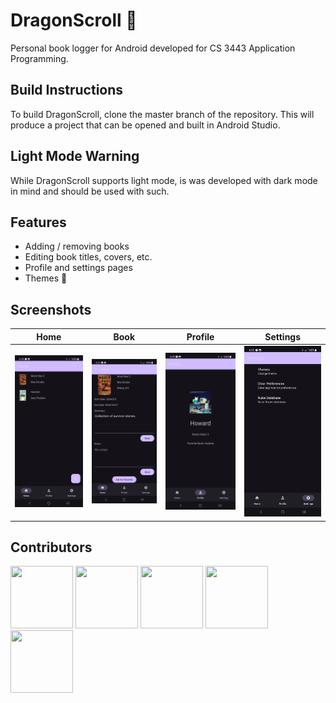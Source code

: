 # DragonScroll 📖
Personal book logger for Android developed for CS 3443 Application Programming.

## Build Instructions
To build DragonScroll, clone the master branch of the repository. This will produce a project that can be opened and built in Android Studio.

## Light Mode Warning
While DragonScroll supports light mode, is was developed with dark mode in mind and should be used with such.

## Features
* Adding / removing books
* Editing book titles, covers, etc.
* Profile and settings pages
* Themes 🎨

## Screenshots
| Home | Book | Profile | Settings |
| ---  | ---  | ---     | ---      |
| <img src="/screenshots/home.png" height="25%"> | <img src="/screenshots/book.png" height="25%"> | <img src="/screenshots/profile.png" height="25%"> | <img src="/screenshots/settings.png" height="25%"> |

## Contributors
[<img src="https://github.com/emig23.png" width=100px height=100px>](https://github.com/emig23)
[<img src="https://github.com/sammpoole.png" width=100px height=100px>](https://github.com/sammpoole)
[<img src="https://github.com/MateoGarcia18.png" width=100px height=100px>](https://github.com/MateoGarcia18)
[<img src="https://github.com/alaineliserio.png" width=100px height=100px>](https://github.com/alaineliserio)
[<img src="https://github.com/joshuaeduque.png" width=100px height=100px>](https://github.com/joshuaeduque)
